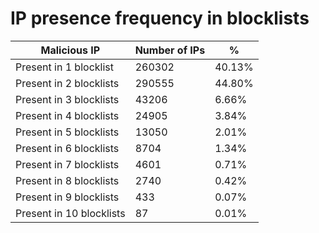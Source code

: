 # IP presence frequency in blocklists
| Malicious IP | Number of IPs | % |
|----|----|----|
| Present in 1 blocklist | 260302 | 40.13% |
| Present in 2 blocklists | 290555 | 44.80% |
| Present in 3 blocklists | 43206 | 6.66% |
| Present in 4 blocklists | 24905 | 3.84% |
| Present in 5 blocklists | 13050 | 2.01% |
| Present in 6 blocklists | 8704 | 1.34% |
| Present in 7 blocklists | 4601 | 0.71% |
| Present in 8 blocklists | 2740 | 0.42% |
| Present in 9 blocklists | 433 | 0.07% |
| Present in 10 blocklists | 87 | 0.01% |

